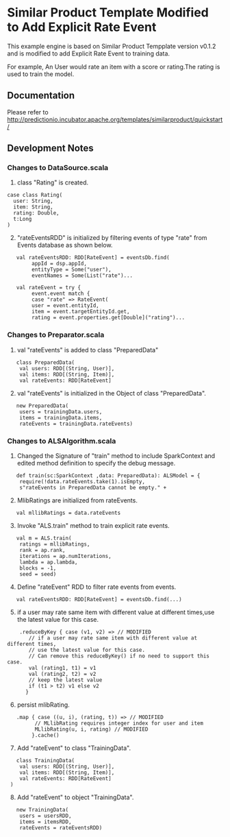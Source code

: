 # Similar Product Template Modified to Add Explicit Rate Event

This example engine is based on Similar Product Tempplate version v0.1.2  and is modified to add Explicit Rate Event to training data.

For example, An User would rate an item with a score or rating.The rating is used to train the model.   

## Documentation

Please refer to http://predictionio.incubator.apache.org/templates/similarproduct/quickstart/



## Development Notes

### Changes to DataSource.scala

1) class "Rating" is created.
```
case class Rating(
  user: String,
  item: String,
  rating: Double,
  t:Long
)
```

2) "rateEventsRDD" is initialized by filtering events of type "rate" from Events database as shown below.

```
   val rateEventsRDD: RDD[RateEvent] = eventsDb.find(
        appId = dsp.appId,
        entityType = Some("user"),
        eventNames = Some(List("rate")...
       
   val rateEvent = try {
        event.event match {
        case "rate" => RateEvent(
        user = event.entityId,
        item = event.targetEntityId.get,
        rating = event.properties.get[Double]("rating")...
```

### Changes to Preparator.scala

1) val "rateEvents" is added to class "PreparedData"

```
   class PreparedData(
    val users: RDD[(String, User)],
    val items: RDD[(String, Item)],
    val rateEvents: RDD[RateEvent]
```

2) val "rateEvents" is initialized in the Object of class "PreparedData".

```
   new PreparedData(
    users = trainingData.users,
    items = trainingData.items,
    rateEvents = trainingData.rateEvents)
```

### Changes to ALSAlgorithm.scala

1) Changed the Signature of "train" method  to include SparkContext and edited  method definition to specify the   debug message.

```
   def train(sc:SparkContext ,data: PreparedData): ALSModel = {
    require(!data.rateEvents.take(1).isEmpty,
    s"rateEvents in PreparedData cannot be empty." +
```

2) MlibRatings are initialized from rateEvents.

```
   val mllibRatings = data.rateEvents
```

3) Invoke "ALS.train" method to train explicit rate events.
```
   val m = ALS.train(
    ratings = mllibRatings,
    rank = ap.rank,
    iterations = ap.numIterations,
    lambda = ap.lambda,
    blocks = -1,
    seed = seed)
```

4) Define "rateEvent"  RDD to filter rate events from events.

```
   val rateEventsRDD: RDD[RateEvent] = eventsDb.find(...)
```

5) if a user may rate same item with different value at different times,use the latest value for this case.

```
    .reduceByKey { case (v1, v2) => // MODIFIED
       // if a user may rate same item with different value at different times,
       // use the latest value for this case.
       // Can remove this reduceByKey() if no need to support this case.
       val (rating1, t1) = v1
       val (rating2, t2) = v2
       // keep the latest value
       if (t1 > t2) v1 else v2
      }
```

6) persist  mlibRating.
```
   .map { case ((u, i), (rating, t)) => // MODIFIED
         // MLlibRating requires integer index for user and item
         MLlibRating(u, i, rating) // MODIFIED
        }.cache()
```


7) Add "rateEvent"  to class "TrainingData".

```
   class TrainingData(
    val users: RDD[(String, User)],
    val items: RDD[(String, Item)],
    val rateEvents: RDD[RateEvent]
 )
```

8) Add "rateEvent"  to object "TrainingData".

```
   new TrainingData(
    users = usersRDD,
    items = itemsRDD,
    rateEvents = rateEventsRDD)
```



